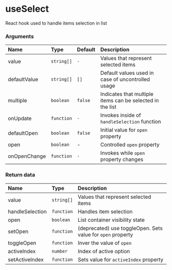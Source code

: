# useSelect

React hook used to handle items selection in list

### Arguments

| Name         | Type       | Default | Description                                               |
| :----------- | :--------- | :------ | :-------------------------------------------------------- |
| value        | `string[]` | `-`     | Values that represent selected items                      |
| defaultValue | `string[]` | `[]`    | Default values used in case of uncontrolled usage         |
| multiple     | `boolean`  | `false` | Indicates that multiple items can be selected in the list |
| onUpdate     | `function` | `-`     | Invokes inside of `handleSelection` function              |
| defaultOpen  | `boolean`  | `false` | Initial value for `open` property                         |
| open         | `boolean`  | -       | Controlled `open` property                                |
| onOpenChange | `function` | `-`     | Invokes while `open` property changes                     |

### Return data

| Name            | Type       | Description                                                 |
| :-------------- | :--------- | :---------------------------------------------------------- |
| value           | `string[]` | Values that represent selected items                        |
| handleSelection | `function` | Handles item selection                                      |
| open            | `boolean`  | List container visibility state                             |
| setOpen         | `function` | (deprecated) use toggleOpen. Sets value for `open` property |
| toggleOpen      | `function` | Inver the value of `open`                                   |
| activeIndex     | `number`   | Index of active option                                      |
| setActiveIndex  | `function` | Sets value for `activeIndex` property                       |
